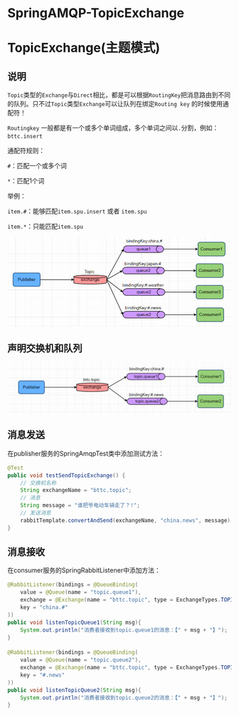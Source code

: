 # SpringAMQP-TopicExchange
# TopicExchange(主题模式)

## 说明

`Topic`类型的`Exchange`与`Direct`相比，都是可以根据`RoutingKey`把消息路由到不同的队列。只不过`Topic`类型`Exchange`可以让队列在绑定`Routing key` 的时候使用通配符！

`Routingkey` 一般都是有一个或多个单词组成，多个单词之间以`.`分割，例如： `bttc.insert`

 通配符规则：

`#`：匹配一个或多个词

`*`：匹配1个词

举例：

`item.#`：能够匹配`item.spu.insert` 或者 `item.spu`

`item.*`：只能匹配`item.spu`

![image-20220211211201756](https://github.com/BlackMe2327/cloudimages27/blob/main/img/image-20220211211201756.png?raw=true)

## 声明交换机和队列

![image-20220211211216377](https://github.com/BlackMe2327/cloudimages27/blob/main/img/image-20220211211216377.png?raw=true)

## 消息发送

在publisher服务的SpringAmqpTest类中添加测试方法：

```java
@Test
public void testSendTopicExchange() {
    // 交换机名称
    String exchangeName = "bttc.topic";
    // 消息
    String message = "谁把爷电动车骑走了？!";
    // 发送消息
    rabbitTemplate.convertAndSend(exchangeName, "china.news", message);
}
```

## 消息接收

在consumer服务的SpringRabbitListener中添加方法：

```java
@RabbitListener(bindings = @QueueBinding(
    value = @Queue(name = "topic.queue1"),
    exchange = @Exchange(name = "bttc.topic", type = ExchangeTypes.TOPIC),
    key = "china.#"
))
public void listenTopicQueue1(String msg){
    System.out.println("消费者接收到topic.queue1的消息：【" + msg + "】");
}

@RabbitListener(bindings = @QueueBinding(
    value = @Queue(name = "topic.queue2"),
    exchange = @Exchange(name = "bttc.topic", type = ExchangeTypes.TOPIC),
    key = "#.news"
))
public void listenTopicQueue2(String msg){
    System.out.println("消费者接收到topic.queue2的消息：【" + msg + "】");
}
```

